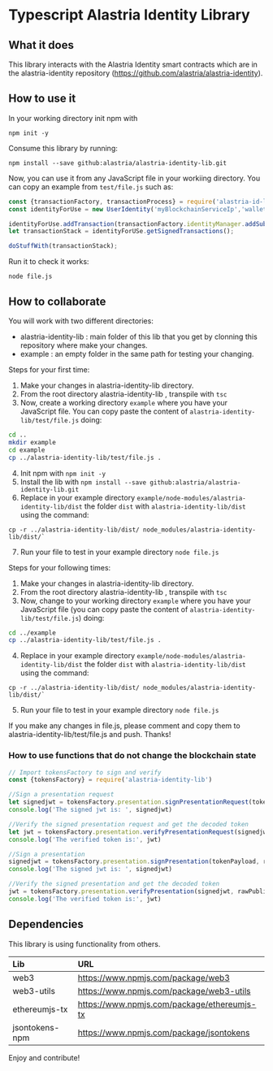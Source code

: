 # Typescript Alastria Identity Library
## What it does
This library interacts with the Alastria Identity smart contracts which are in the alastria-identity repository (https://github.com/alastria/alastria-identity). 

## How to use it
In your working directory init npm with
```
npm init -y
```
Consume this library by running:
```
npm install --save github:alastria/alastria-identity-lib.git
```
Now, you can use it from any JavaScript file in your workiing directory. You can copy an example from `test/file.js` such as:
```javascript
const {transactionFactory, transactionProcess} = require('alastria-id-lib');
const identityForUse = new UserIdentity('myBlockchainServiceIp','walletAddress','privateKeyFromKeyStore');

identityForUse.addTransaction(transactionFactory.identityManager.addSubjectCredential(hash,uri));
let transactionStack = identityForUSe.getSignedTransactions();

doStuffWith(transactionStack);
```
Run it to check it works:
```
node file.js
```
## How to collaborate
You will work with two different directories:
- alastria-identity-lib : main folder of this lib that you get by clonning this repository where make your changes.
- example : an empty folder in the same path for testing your changing.

Steps for your first time:
1. Make your changes in alastria-identity-lib directory.
2. From the root directory alastria-identity-lib , transpile with `tsc`
3. Now, create a working directory `example` where you have your JavaScript file. You can copy paste the content of `alastria-identity-lib/test/file.js` doing:
```bash
cd ..
mkdir example
cd example
cp ../alastria-identity-lib/test/file.js .
```
4. Init npm with `npm init -y` 
5. Install the lib with `npm install --save github:alastria/alastria-identity-lib.git`
6. Replace in your example directory `example/node-modules/alastria-identity-lib/dist` the folder `dist` with `alastria-identity-lib/dist` using the command: 
```
cp -r ../alastria-identity-lib/dist/ node_modules/alastria-identity-lib/dist/`
```
7. Run your file to test in your example directory `node file.js`

Steps for your following times:
1. Make your changes in alastria-identity-lib directory.
2. From the root directory alastria-identity-lib , transpile with `tsc`
3. Now, change to your working directory `example` where you have your JavaScript file (you can copy paste the content of `alastria-identity-lib/test/file.js`) doing:
```bash
cd ../example
cp ../alastria-identity-lib/test/file.js .
```
4. Replace in your example directory `example/node-modules/alastria-identity-lib/dist` the folder `dist` with `alastria-identity-lib/dist` using the command: 
```
cp -r ../alastria-identity-lib/dist/ node_modules/alastria-identity-lib/dist/`
```
5. Run your file to test in your example directory `node file.js`

If you make any changes in file.js, please comment and copy them to alastria-identity-lib/test/file.js and push. Thanks!

### How to use functions that do not change the blockchain state
```javascript
// Import tokensFactory to sign and verify
const {tokensFactory} = require('alastria-identity-lib')

//Sign a presentation request
let signedjwt = tokensFactory.presentation.signPresentationRequest(tokenPayload, rawPrivateKey)
console.log('The signed jwt is: ', signedjwt)

//Verify the signed presentation request and get the decoded token
let jwt = tokensFactory.presentation.verifyPresentationRequest(signedjwt, rawPublicKey)
console.log('The verified token is:', jwt)

//Sign a presentation
signedjwt = tokensFactory.presentation.signPresentation(tokenPayload, rawPrivateKey)
console.log('The signed jwt is: ', signedjwt)

//Verify the signed presentation and get the decoded token
jwt = tokensFactory.presentation.verifyPresentation(signedjwt, rawPublicKey)
console.log('The verified token is:', jwt)
```

## Dependencies
This library is using functionality from others.

| Lib | URL |
|:------------- |:-------------|
| web3     | https://www.npmjs.com/package/web3 | 
| web3-utils | https://www.npmjs.com/package/web3-utils | 
| ethereumjs-tx   | https://www.npmjs.com/package/ethereumjs-tx |
| jsontokens-npm   | https://www.npmjs.com/package/jsontokens |

Enjoy and contribute!
